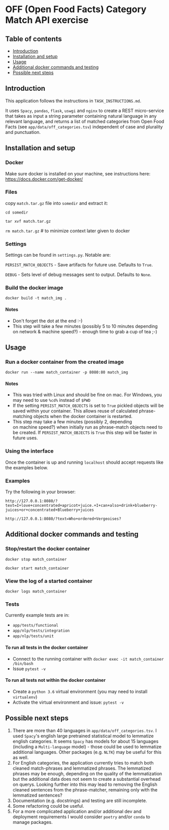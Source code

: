 # OFF (Open Food Facts) Category Match API exercise

## Table of contents
* [Introduction](#introduction)
* [Installation and setup](#installation-and-setup)
* [Usage](#Usage)
* [Additional docker commands and testing](#additional-docker-commands-and-testing)
* [Possible next steps](#possible-next-steps)

## Introduction
This application follows the instructions in `TASK_INSTRUCTIONS.md`. 

It uses `Spacy`, `pandas`, `flask`, `uswgi` and `nginx` to create a REST 
micro-service that takes as input a string parameter containing natural 
language in any relevant language, and returns a list of matched categories 
from Open Food Facts (see `app/data/off_categories.tsv`) 
independent of case and plurality and punctuation.

## Installation and setup

### Docker
Make sure docker is installed on your machine,
see instructions here: https://docs.docker.com/get-docker/

### Files
copy `match.tar.gz` file into `somedir` and extract it:

`cd somedir`

`tar xvf match.tar.gz`

`rm match.tar.gz`  # to minimize context later given to docker

### Settings

Settings can be found in `settings.py`. Notable are:

`PERSIST_MATCH_OBJECTS` - Save artifacts for future use. Defaults to `True`.

`DEBUG` - Sets level of debug messages sent to output. 
Defaults to `None`.


### Build the docker image

`docker build -t match_img .`  

#### Notes 
- Don't forget the dot at the end :-)
- This step will take a few minutes (possibly 5 to 10 minutes depending   
on network & machine speed?) - enough time to grab a cup of tea ;-) 

## Usage

### Run a docker container from the created image 
`docker run --name match_container -p 8080:80 match_img`

#### Notes
- This was tried with Linux and should be fine on mac. 
For Windows, you may need to use `%cd%` instead of `$PWD`
- If the setting `PERSIST_MATCH_OBJECTS` is set to `True` pickled objects will be 
saved within your container. This allows reuse of calculated phrase-matching 
objects when the docker container is restarted.
- This step may take a few minutes (possibly 2, depending   
on machine speed?) when initially run as phrase-match objects need to be 
created. If `PERSIST_MATCH_OBJECTS` is `True` this step will be faster in 
future uses. 

### Using the interface
Once the container is up and running `localhost` should 
accept requests like the examples below.  

### Examples
Try the following in your browser:

`http://127.0.0.1:8080/?text=I+love+concentrated+apricot+juice.+I+can+also+drink+blueberry-juices+or+concentrated+Blueberry+juices`

`http://127.0.0.1:8080/?text=Who+ordered+Vergeoises?`


## Additional docker commands and testing

### Stop/restart the docker container

`docker stop match_container`

`docker start match_container`

### View the log of a started container

`docker logs match_container`

### Tests
Currently example tests are in:
- `app/tests/functional` 
- `app/nlp/tests/integration` 
- `app/nlp/tests/unit`

#### To run all tests in the docker container

- Connect to the running container with
`docker exec -it match_container /bin/bash`
- Issue 
`pytest -v`

#### To run all tests not within the docker container

- Create a `python 3.6` virtual environment (you may need to install 
`virtualenv`)
- Activate the virtual environment and issue:
`pytest -v`


## Possible next steps
1. There are more than 40 languages in `app/data/off_categories.tsv`. I used 
`Spacy`'s english large pretrained statistical model to lemmatize 
english categories. It seems `Spacy` has models for about 15 languages 
(including a `Multi-language` model) - those could be used to lemmatize
 additional languages. Other packages (e.g. `NLTK`) may be useful for this 
 as well. 
2. For English categories, the application currently tries to match both cleaned match-phrases and 
lemmatized phrases. The lemmatized phrases may be enough, 
depending on the quality of the lemmatization but the additional data does not 
seem to create a substantial overhead on querys. Looking further into this may 
lead to removing the English cleaned sentences from the phrase-matcher, 
remaining only with the lemmatized sentences?
3. Documentation (e.g. docstrings) and testing are still incomplete. 
4. Some refactoring could be useful.
5. For a more complicated application and/or additional dev and deployment 
requirements I would consider `poetry` and/or `conda` to manage packages.


